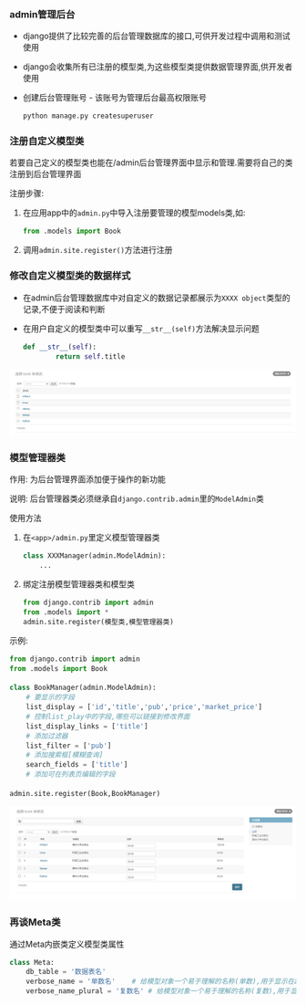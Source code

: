 ### admin管理后台

+   django提供了比较完善的后台管理数据库的接口,可供开发过程中调用和测试使用

+   django会收集所有已注册的模型类,为这些模型类提供数据管理界面,供开发者使用

+   创建后台管理账号 - 该账号为管理后台最高权限账号

    ```bash
    python manage.py createsuperuser
    ```



### 注册自定义模型类

若要自己定义的模型类也能在/admin后台管理界面中显示和管理.需要将自己的类注册到后台管理界面

注册步骤:

1.   在应用app中的`admin.py`中导入注册要管理的模型models类,如:

     ```python
     from .models import Book
     ```

2.   调用`admin.site.register()`方法进行注册 

     

### 修改自定义模型类的数据样式

+   在admin后台管理数据库中对自定义的数据记录都展示为`XXXX object`类型的记录,不便于阅读和判断

+   在用户自定义的模型类中可以重写`__str__(self)`方法解决显示问题

    ```python
    def __str__(self):
            return self.title
    ```

![](Img/9.png)



### 模型管理器类

作用: 为后台管理界面添加便于操作的新功能

说明: 后台管理器类必须继承自`django.contrib.admin`里的`ModelAdmin`类

使用方法

1.   在`<app>/admin.py`里定义模型管理器类

     ```python
     class XXXManager(admin.ModelAdmin):
         ...
     ```

2.   绑定注册模型管理器类和模型类

     ```python
     from django.contrib import admin
     from .models import *
     admin.site.register(模型类,模型管理器类)
     ```

示例:

```python
from django.contrib import admin
from .models import Book

class BookManager(admin.ModelAdmin):
    # 要显示的字段
    list_display = ['id','title','pub','price','market_price']
    # 控制list_play中的字段,哪些可以链接到修改界面
    list_display_links = ['title']
    # 添加过滤器
    list_filter = ['pub']
    # 添加搜索框[模糊查询]
    search_fields = ['title']
    # 添加可在列表页编辑的字段

admin.site.register(Book,BookManager)
```

![](Img/10.png)

### 再谈Meta类

通过Meta内嵌类定义模型类属性

```python
class Meta:
    db_table = '数据表名'
    verbose_name = '单数名'	# 给模型对象一个易于理解的名称(单数),用于显示在admin管理界面
    verbose_name_plural = '复数名'	# 给模型对象一个易于理解的名称(复数),用于显示在admin管理界面
```

